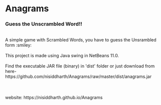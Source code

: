# Anagrams
### Guess the Unscrambled Word!!
<br>
A simple game with Scrambled Words, you have to guess the Unsrambled form :smiley:
<br>
<br>
This project is made using Java swing in NetBeans 11.0.
<br>
<br>
Find the executable JAR file (binary) in 'dist' folder or just download from here-
<br>
https://github.com/nisiddharth/Anagrams/raw/master/dist/anagrams.jar
<br>
<br>
<br>
<br>
website: https://nisiddharth.github.io/Anagrams